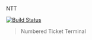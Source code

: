 NTT

[![Build Status](https://travis-ci.org/sforzando/ntt.svg?branch=master)](https://travis-ci.org/sforzando/ntt)

> Numbered Ticket Terminal

